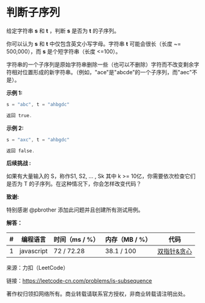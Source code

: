 # 判断子序列

给定字符串 **s** 和 **t** ，判断 **s** 是否为 **t** 的子序列。

你可以认为 **s** 和 **t** 中仅包含英文小写字母。字符串 **t** 可能会很长（长度 ~= 500,000），而 **s** 是个短字符串（长度 <=100）。

字符串的一个子序列是原始字符串删除一些（也可以不删除）字符而不改变剩余字符相对位置形成的新字符串。（例如，"ace"是"abcde"的一个子序列，而"aec"不是）。

**示例 1:**

``` javascript
s = "abc", t = "ahbgdc"

返回 true.
```

**示例 2:**

``` javascript
s = "axc", t = "ahbgdc"

返回 false.
```

**后续挑战 :**

如果有大量输入的 S，称作S1, S2, ... , Sk 其中 k >= 10亿，你需要依次检查它们是否为 T 的子序列。在这种情况下，你会怎样改变代码？

**致谢:**

特别感谢 @pbrother 添加此问题并且创建所有测试用例。

**解答：**

**#**|**编程语言**|**时间（ms / %）**|**内存（MB / %）**|**代码**
--|--|--|--|--
1|javascript|72 / 72.28|38.1 / 100|[双指针&贪心](./javascript/ac_v1.js)

来源：力扣（LeetCode）

链接：https://leetcode-cn.com/problems/is-subsequence

著作权归领扣网络所有。商业转载请联系官方授权，非商业转载请注明出处。
